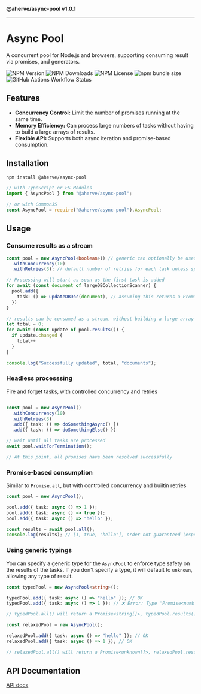 **@aherve/async-pool v1.0.1**

***

# Async Pool

A concurrent pool for Node.js and browsers, supporting consuming result via promises, and generators.

![NPM Version](https://img.shields.io/npm/v/%40aherve%2Fasync-pool)
![NPM Downloads](https://img.shields.io/npm/dm/%40aherve%2Fasync-pool)
![NPM License](https://img.shields.io/npm/l/%40aherve%2Fasync-pool)
![npm bundle size](https://img.shields.io/bundlephobia/min/%40aherve%2Fasync-pool)
![GitHub Actions Workflow Status](https://img.shields.io/github/actions/workflow/status/aherve/async-pool/test.yml)

## Features

- **Concurrency Control:** Limit the number of promises running at the same time.
- **Memory Efficiency:** Can process large numbers of tasks without having to build a large arrays of results.
- **Flexible API:** Supports both async iteration and promise-based consumption.

## Installation

```bash
npm install @aherve/async-pool
```

```typescript
// with TypeScript or ES Modules
import { AsyncPool } from "@aherve/async-pool";

// or with CommonJS
const AsyncPool = require("@aherve/async-pool").AsyncPool;
```

## Usage

### Consume results as a stream

```typescript
const pool = new AsyncPool<boolean>() // generic can optionally be used
  .withConcurrency(10)
  .withRetries(3); // default number of retries for each task unless specified at task level

// Processing will start as soon as the first task is added
for await (const document of largeDBCollectionScanner) {
  pool.add({
    task: () => updateDBDoc(document), // assuming this returns a Promise<boolean>
  })
}

// results can be consumed as a stream, without building a large array of results
let total = 0;
for await (const update of pool.results()) {
  if update.changed { 
    total++
  }
}

console.log("Successfully updated", total, "documents");
```

### Headless processsing

Fire and forget tasks, with controlled concurrency and retries

```typescript

const pool = new AsyncPool()
  .withConcurrency(10)
  .withRetries(3)
  .add({ task: () => doSomethingAsync() })
  .add({ task: () => doSomethingElse() })

// wait until all tasks are processed
await pool.waitForTermination();

// At this point, all promises have been resolved successfully
```

### Promise-based consumption

Similar to `Promise.all`, but with controlled concurrency and builtin retries

```typescript
const pool = new AsyncPool();

pool.add({ task: async () => 1 });
pool.add({ task: async () => true });
pool.add({ task: async () => "hello" });

const results = await pool.all();
console.log(results); // [1, true, "hello"], order not guaranteed (especially if retries happened)
```

### Using generic typings

You can specify a generic type for the `AsyncPool` to enforce type safety on the results of the tasks. If you don't specify a type, it will default to `unknown`, allowing any type of result.

```typescript
const typedPool = new AsyncPool<string>();

typedPool.add({ task: async () => "hello" }); // OK
typedPool.add({ task: async () => 1 }); // ❌ Error: Type 'Promise<number>' is not assignable to type 'Promise<string>'.

// typedPool.all() will return a Promise<string[]>, typedPool.results() is an AsyncGenerator<string>

const relaxedPool = new AsyncPool();

relaxedPool.add({ task: async () => "hello" }); // OK
relaxedPool.add({ task: async () => 1 }); // OK

// relaxedPool.all() will return a Promise<unknown[]>, relaxedPool.results() is an AsyncGenerator<unknown>
```

## API Documentation

[API docs](_media/globals.md)
